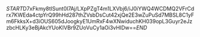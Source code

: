 $START$D7xFkmy8tISunt0I7Aj/LXpPZgT4m1LXVbj6/iJ0iYWQ4WCDMQ2VFrCdrx7KWEda4ctpYrQ99hHd287thZVsbDsCut42xjQe2E3wZuPuSd7MBSL8C1yFm6FkksX+d3iOUS605dJoogkyE1UmRxF4wXNwiduchKH039opL3Guyr2eJzzbcHLKy3eBjAkcYUoKIVBr9ZUoVuCy1aOi3vHIDw==$END$